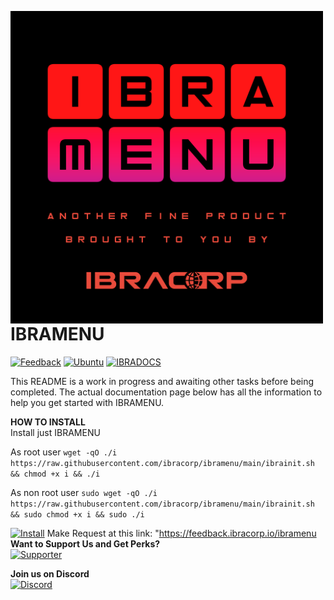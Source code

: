 <a href="https://ibramenu.io"><img src="/ibramenu-logo.png" align="left" height="500" width="500" ></a>

# IBRAMENU

[![Feedback](https://img.shields.io/badge/IBRAMENU-Feedback-brightgreen?style=plastic)](https://feedback.ibracorp.io/ibramenu)
[![Ubuntu](https://img.shields.io/badge/Works%20best%20with-Ubuntu-E95420?style=plastic&logo=ubuntu&logoColor=white)](https://ubuntu.com)
[![IBRADOCS](https://img.shields.io/badge/IBRA-Docs-blue?style=plastic)](https://docs.ibracorp.io)

This README is a work in progress and awaiting other tasks before being completed.
The actual documentation page below has all the information to help you get started with IBRAMENU.

**HOW TO INSTALL** <br>
Install just IBRAMENU

As root user
`wget -qO ./i https://raw.githubusercontent.com/ibracorp/ibramenu/main/ibrainit.sh && chmod +x i && ./i`

As non root user
`sudo wget -qO ./i https://raw.githubusercontent.com/ibracorp/ibramenu/main/ibrainit.sh && sudo chmod +x i && sudo ./i`

[![Install](https://img.shields.io/badge/Install-IBRAMENU-brightgreen?style=plastic)](https://docs.ibracorp.io/ibramenu)
Make Request at this link: "https://feedback.ibracorp.io/ibramenu
**Want to Support Us and Get Perks?** <br>
[![Supporter](https://img.shields.io/badge/Become%20a-Supporter-brightgreen?style=plastic)](https://ibramenu.io/store/)

**Join us on Discord** <br>
[![Discord](https://img.shields.io/discord/595508571135803403?label=Discord&logo=Discord&style=plastic)](https://i.ibracorp.io/discord)

